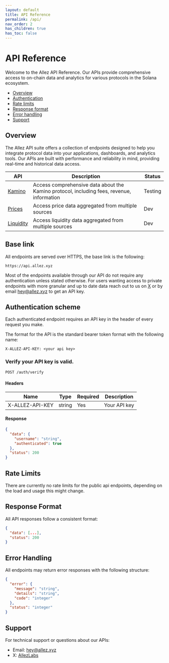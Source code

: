 ```yaml
---
layout: default
title: API Reference
permalink: /api/
nav_order: 2
has_children: true
has_toc: false
---
```


# API Reference

Welcome to the Allez API Reference. Our APIs provide comprehensive access to on-chain data and analytics for various protocols in the Solana ecosystem.

- [Overview](#overview)
- [Authentication](#authentication-scheme)
- [Rate limits](#rate-limits)
- [Response format](#response-format)
- [Error handling](#error-handling)
- [Support](#support)

## Overview

The Allez API suite offers a collection of endpoints designed to help you integrate protocol data into your applications, dashboards, and analytics tools. Our APIs are built with performance and reliability in mind, providing real-time and historical data access.

| API | Description | Status |
|-----|-------------|---------|
| [Kamino](/api/kamino) | Access comprehensive data about the Kamino protocol, including fees, revenue,  information | Testing |
| [Prices](/api/prices) | Access price data aggregated from multiple sources | Dev |
| [Liquidity](/api/liquidity) | Access liquidity data aggregated from multiple sources | Dev |

## Base link
All endpoints are served over HTTPS, the base link is the following:
```
https://api.allez.xyz
```

Most of the endpoints available through our API do not require any authentication unless stated otherwise. For users wanting access to private endpoints with more granular and up to date data reach out to us on [X](https://x.com/AllezLabs) or by email [hey@allez.xyz](mailto:hey@allez.xyz) to get an API key.


## Authentication scheme
Each authenticated endpoint requires an API key in the header of every request you make.

The format for the API is the standard bearer token format with the following name:

```
X-ALLEZ-API-KEY: <your api key>
```
### Verify your API key is valid.

```
POST /auth/verify
```

#### Headers

| Name | Type | Required | Description |
|------|------|----------|-------------|
| X-ALLEZ-API-KEY | string | Yes | Your API key |

#### Response

```json
{
  "data": {
    "username": "string",
    "authenticated": true
  },
  "status": 200
}
``` 

## Rate Limits

There are currently no rate limits for the public api endpoints, depending on the load and usage this might change.

## Response Format

All API responses follow a consistent format:

```json
{
  "data": [...],
  "status": 200
}
```

## Error Handling

All endpoints may return error responses with the following structure:

```json
{
  "error": {
    "message": "string",
    "details": "string",
    "code": "integer"
  },
  "status": "integer"
}
```

## Support

For technical support or questions about our APIs:
- Email: [hey@allez.xyz](mailto:hey@allez.xyz)
- X: [AllezLabs](https://x.com/AllezLabs)